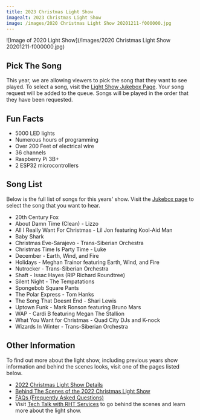 ```yaml
---
title: 2023 Christmas Light Show
imagealt: 2023 Christmas Light Show
image: /images/2020 Christmas Light Show 20201211-f000000.jpg
---
```


![Image of 2020 Light Show](/images/2020 Christmas Light Show 20201211-f000000.jpg)

## Pick The Song

This year, we are allowing viewers to pick the song that they want to see played. To select a song,
visit the [Light Show Jukebox Page](https://lightshow.thealmostengineer.com). 
Your song request will be added to the queue. Songs will be
played in the order that they have been requested.

## Fun Facts

* 5000 LED lights
* Numerous hours of programming
* Over 200 Feet of electrical wire
* 36 channels
* Raspberry Pi 3B+
* 2 ESP32 microcontrollers

## Song List

Below is the full list of songs for this years' show. Visit the [Jukebox page](https://lightshow.thealmostengineer.com/) to
select the song that you want to hear.

* 20th Century Fox
* About Damn Time (Clean) - Lizzo
* All I Really Want For Christmas - Lil Jon featuring Kool-Aid Man
* Baby Shark
* Christmas Eve-Sarajevo - Trans-Siberian Orchestra
* Christmas Time Is Party Time - Luke
* December - Earth, Wind, and Fire
* Holidays - Meghan Trainor featuring Earth, Wind, and Fire
* Nutrocker - Trans-Siberian Orchestra
* Shaft - Issac Hayes (RIP Richard Roundtree)
* Silent Night - The Tempatations
* Spongebob Square Pants
* The Polar Express - Tom Hanks
* The Song That Doesnt End - Shari Lewis
* Uptown Funk - Mark Ronson featuring Bruno Mars
* WAP - Cardi B featuring Megan The Stallion
* What You Want for Christmas - Quad City DJs and K-nock
* Wizards In Winter - Trans-Siberian Orchestra

## Other Information

To find out more about the light show, including previous years show information and behind the
scenes looks, visit one of the pages listed below.

* [2022 Christmas Light Show Details](/projects/2022-christmas-light-show)
* <a href="https://www.youtube.com/watch?v=-1xZ8bZFQcM" target="_blank">Behind The Scenes of the 2022 Christmas Light Show</a>
* [FAQs (Frequently Asked Questions)](/projects/light-show-faq)
* Visit <a href="https://www.youtube.com/channel/UC4xp-TEEIAL-4XtMVvfRaQw" target="_blank">Tech Talk with RHT Services</a> to go behind the scenes and learn more about the light show.
